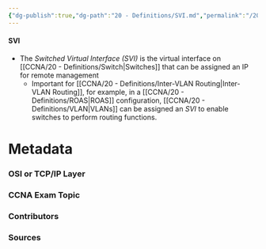 ```yaml
---
{"dg-publish":true,"dg-path":"20 - Definitions/SVI.md","permalink":"/20-definitions/svi/","tags":["defs_ccna"]}
---
```


#### SVI
- The *Switched Virtual Interface (SVI)* is the virtual interface on [[CCNA/20 - Definitions/Switch\|Switches]] that can be assigned an IP for remote management
	- Important for [[CCNA/20 - Definitions/Inter-VLAN Routing\|Inter-VLAN Routing]], for example, in a [[CCNA/20 - Definitions/ROAS\|ROAS]] configuration, [[CCNA/20 - Definitions/VLAN\|VLANs]] can be assigned an *SVI* to enable switches to perform routing functions.


# Metadata
### OSI or TCP/IP Layer

### CCNA Exam Topic

### Contributors

### Sources
